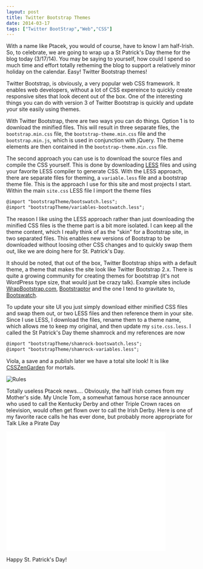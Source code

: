 ```yaml
---
layout: post
title: Twitter Bootstrap Themes
date: 2014-03-17
tags: ["Twitter BootStrap","Web","CSS"]
---
```


With a name like Ptacek, you would of course, have to know I am half-Irish. So, to celebrate, we are going to wrap
up a St Patrick's Day theme for the blog today (3/17/14). You may be saying to yourself, how could I spend so much time and effort totally
retheming the blog to support a relatively minor holiday on the calendar. Easy! Twitter Bootstrap themes!

Twitter Bootstrap, is obviously, a very popular web CSS framework. It enables web developers, without a lot of CSS expereince to
quickly create responsive sites that look decent out of the box. One of the interesting things you can do with version 3 of
Twitter Bootstrap is quickly and update your site easily using themes.

With Twitter Bootstrap, there are two ways you can do things. Option 1 is to download the minified files. This will result in three
separate files, the ``bootstrap.min.css`` file, the ``bootstrap-theme.min.css`` file and the ``bootstrap.min.js``, which
is used in conjunction with jQuery. The theme elements are then contained in the ``bootstrap-theme.min.css`` file.

The second approach you can use is to download the source files and compile the CSS yourself. This is done by downloading
[LESS](http://lesscss.org/) files and using your favorite LESS compiler to generate CSS. With the LESS approach,
there are separate files for theming, a ``variable.less`` file and a bootstrap theme file. This is the approach I use for this site
and most projects I start. Within the main ``site.css`` LESS file I import the theme files

```xml
@import "bootstrapTheme/bootswatch.less";
@import "bootstrapTheme/variables-bootswatch.less";
```

The reason I like using the LESS approach rather than just downloading the minified CSS files is the theme part is a bit more
isolated. I can keep all the theme content, which I really think of as the "skin" for a Bootstrap site, in two separated files.
This enables new versions of Bootstrap to be downloaded without loosing other CSS changes and to quickly swap them out, like we
are doing here for St. Patrick's Day.

It should be noted, that out of the box, Twitter Bootstrap ships with a default theme, a theme that makes the site look like
Twitter Bootstrap 2.x. There is quite a growing community for creating themes for bootstrap (it's not WordPress type size,
that would just be crazy talk). Example sites include [WrapBootstrap.com](https://wrapbootstrap.com/), [Bootstraptor](http://bootstraptor.com/)
and the one I tend to gravitate to, [Bootswatch](http://bootswatch.com/).

To update your site UI you just simply download either minified CSS files and swap them out, or two LESS files and then reference
them in your site. Since I use LESS, I download the files, rename them to a theme name, which allows me to keep my original,
and then update my ``site.css.less``. I called the St Patrick's Day theme shamrock and my references are now


```xml
@import "bootstrapTheme/shamrock-bootswatch.less";
@import "bootstrapTheme/shamrock-variables.less";
```

Viola, a save and a publish later we have a total site look! It is like [CSSZenGarden](http://www.csszengarden.com/) for
mortals.

 <img src="/2014/03/Twitter-Bootstrap-3-Themes/BuildStPatty.png" class="img-thumbnail" alt="Rules" />

Totally useless Ptacek news.... Obviously, the half Irish comes from my Mother's side. My Uncle Tom, a somewhat famous horse
race announcer who used to call the Kentucky Derby and other Triple Crown races on television, would often get flown over
to call the Irish Derby. Here is one of my favorite race calls he has ever done, but probably more appropriate for Talk
Like a Pirate Day

<div id="youTube" class="col-md-4 offset-3">
<iframe width="420" height="315" src="//www.youtube.com/embed/nf0wQzq9Yzg" frameborder="0" allowfullscreen></iframe>
</div>


Happy St. Patrick's Day!